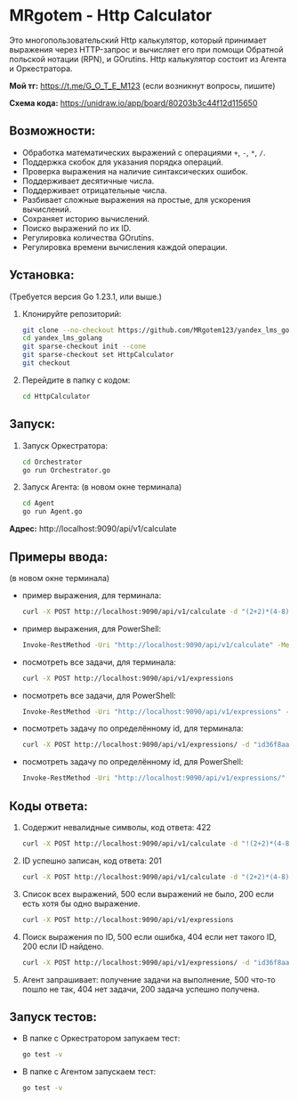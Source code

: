 # MRgotem - Http Calculator

Это многопользовательский Http калькулятор, который принимает выражения через HTTP-запрос и вычисляет его при помощи Обратной польской нотации (RPN), и GOrutins.
Http калькулятор состоит из Агента и Оркестратора.

**Мой тг:** https://t.me/G_O_T_E_M123
(если возникнут вопросы, пишите)

**Схема кода:** https://unidraw.io/app/board/80203b3c44f12d115650

## Возможности:
  - Обработка математических выражений с операциями `+`, `-`, `*`, `/`.
  - Поддержка скобок для указания порядка операций.
  - Проверка выражения на наличие синтаксических ошибок.
  - Поддерживает десятичные числа.
  - Поддерживает отрицательные числа.
  - Разбивает сложные выражения на простые, для ускорения вычислений.
  - Сохраняет историю вычислений.
  - Поиско выражений по их ID.
  - Регулировка количества GOrutins.
  - Регулировка времени вычисления каждой операции.

## Установка:
  (Требуется версия Go 1.23.1, или выше.)

  1. Клонируйте репозиторий:
     ```bash
     git clone --no-checkout https://github.com/MRgotem123/yandex_lms_golang.git
     cd yandex_lms_golang
     git sparse-checkout init --cone
     git sparse-checkout set HttpCalculator
     git checkout
     ```

  3. Перейдите в папку с кодом:
     ```bash
     cd HttpCalculator
     ```

## Запуск:

  1. Запуск Оркестратора:
     ```bash
     cd Orchestrator
     go run Orchestrator.go
     ```
     
  2. Запуск Агента:
     (в новом окне терминала)
     ```bash
     cd Agent
     go run Agent.go
     ```

**Адрес:** http://localhost:9090/api/v1/calculate

## Примеры ввода:
  (в новом окне терминала)
  - пример выражения, для терминала:
     ```bash
     curl -X POST http://localhost:9090/api/v1/calculate -d "(2+2)*(4-8)"
     ```
     
  - пример выражения, для PowerShell:
      ```bash
      Invoke-RestMethod -Uri "http://localhost:9090/api/v1/calculate" -Method Post -Body "(2+2)*(4-8)"
      ```
    
  - посмотреть все задачи, для терминала:
      ```bash
      curl -X POST http://localhost:9090/api/v1/expressions
      ```
      
  - посмотреть все задачи, для PowerShell:
      ```bash
      Invoke-RestMethod -Uri "http://localhost:9090/api/v1/expressions" -Method Post
      ```

  - посмотреть задачу по определённому id, для терминала:
      ```bash
      curl -X POST http://localhost:9090/api/v1/expressions/ -d "id36f8aa562f"
      ```
      
  - посмотреть задачу по определённому id, для PowerShell:
      ```bash
      Invoke-RestMethod -Uri "http://localhost:9090/api/v1/expressions/" -Method Post -Body "id36f8aa562f"
      ```

## Коды ответа:
  1. Содержит невалидные символы, код ответа: 422
     ```bash
     curl -X POST http://localhost:9090/api/v1/calculate -d "!(2+2)*(4-8)"
     ```

  2. ID успешно записан, код ответа: 201
     ```bash
     curl -X POST http://localhost:9090/api/v1/calculate -d "(2+2)*(4-8)"
     ```

  3. Список всех выражений, 500 если выражений не было, 200 если есть хотя бы одно выражение.
     ```bash
     curl -X POST http://localhost:9090/api/v1/expressions
     ```

  4. Поиск выражения по ID, 500 если ошибка, 404 если нет такого ID, 200 если ID найдено.
     ```bash
     curl -X POST http://localhost:9090/api/v1/expressions/ -d "id36f8aa562f"
     ```

  5.  Агент запрашивает: получение задачи на выполнение, 500 что-то пошло не так, 404 нет задачи, 200 задача успешно получена.

## Запуск тестов:

  - В папке с Оркестратором запукаем тест:
    ```bash
    go test -v
    ```

  - В папке с Агентом запускаем тест:
    ```bash
    go test -v
    ```
